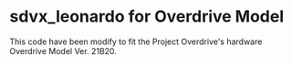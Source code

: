 # sdvx_leonardo for Overdrive Model
This code have been modify to fit the Project Overdrive's hardware Overdrive Model Ver. 21B20.
